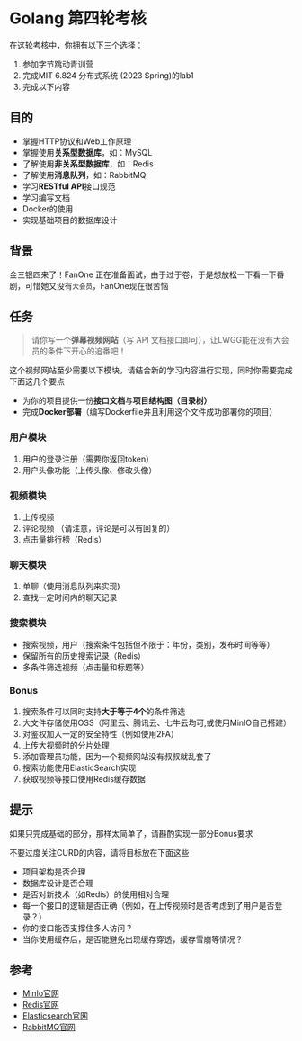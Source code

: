 # Golang 第四轮考核

在这轮考核中，你拥有以下三个选择：
1. 参加字节跳动青训营
2. 完成MIT 6.824 分布式系统 (2023 Spring)的lab1
3. 完成以下内容

## 目的

- 掌握HTTP协议和Web工作原理
- 掌握使用**关系型数据库**，如：MySQL
- 了解使用**非关系型数据库**，如：Redis
- 了解使用**消息队列**，如：RabbitMQ
- 学习**RESTful API**接口规范
- 学习编写文档
- Docker的使用
- 实现基础项目的数据库设计

## 背景

金三银四来了！FanOne 正在准备面试，由于过于卷，于是想放松一下看一下番剧，可惜她又没有`大会员`，FanOne现在很苦恼

## 任务

> 请你写一个**弹幕视频网站**（写 API 文档接口即可），让LWGG能在没有大会员的条件下开心的追番吧！

这个视频网站至少需要以下模块，请结合新的学习内容进行实现，同时你需要完成下面这几个要点

- 为你的项目提供一份**接口文档**与**项目结构图（目录树）**
- 完成**Docker部署**（编写Dockerfile并且利用这个文件成功部署你的项目）

### 用户模块

1. 用户的登录注册（需要你返回token）
2. 用户头像功能（上传头像、修改头像）

### 视频模块

1. 上传视频
2. 评论视频 （请注意，评论是可以有回复的）
3. 点击量排行榜（Redis）

### 聊天模块

1. 单聊（使用消息队列来实现)
2. 查找一定时间内的聊天记录

### 搜索模块

- 搜索视频，用户（搜索条件包括但不限于：年份，类别，发布时间等等）
- 保留所有的历史搜索记录（Redis）
- 多条件筛选视频（点击量和标题等）

### Bonus

1. 搜索条件可以同时支持**大于等于4个**的条件筛选
2. 大文件存储使用OSS（阿里云、腾讯云、七牛云均可,或使用MinIO自己搭建）
3. 对鉴权加入一定的安全特性（例如使用2FA）
4. 上传大视频时的分片处理
5. 添加管理员功能，因为一个视频网站没有叔叔就乱套了
6. 搜索功能使用ElasticSearch实现
7. 获取视频等接口使用Redis缓存数据



## 提示

如果只完成基础的部分，那样太简单了，请斟酌实现一部分Bonus要求

不要过度关注CURD的内容，请将目标放在下面这些

- 项目架构是否合理
- 数据库设计是否合理
- 是否对新技术（如Redis）的使用相对合理
- 每一个接口的逻辑是否正确（例如，在上传视频时是否考虑到了用户是否登录？）
- 你的接口能否支撑住多人访问？
- 当你使用缓存后，是否能避免出现缓存穿透，缓存雪崩等情况？

## 参考

- [MinIo官网](https://min.io/)
- [Redis官网](https://redis.io/)
- [Elasticsearch官网](https://www.elastic.co/cn/)
- [RabbitMQ官网](https://www.rabbitmq.com/)
